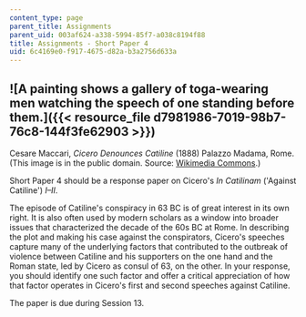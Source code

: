 ```yaml
---
content_type: page
parent_title: Assignments
parent_uid: 003af624-a338-5994-85f7-a038c8194f88
title: Assignments - Short Paper 4
uid: 6c4169e0-f917-4675-d82a-b3a2756d633a
---
```


![A painting shows a gallery of toga-wearing men watching the speech of one standing before them.]({{< resource_file d7981986-7019-98b7-76c8-144f3fe62903 >}})
--------------------------------------------------------------------------------------------------------------------------------------------------------------

Cesare Maccari, _Cicero Denounces Catiline_ (1888) Palazzo Madama, Rome.  
(This image is in the public domain. Source: [Wikimedia Commons](https://commons.wikimedia.org/wiki/File:Maccari-Cicero.jpg).)

Short Paper 4 should be a response paper on Cicero's _In Catilinam_ ('Against Catiline') _I–II_.

The episode of Catiline's conspiracy in 63 BC is of great interest in its own right. It is also often used by modern scholars as a window into broader issues that characterized the decade of the 60s BC at Rome. In describing the plot and making his case against the conspirators, Cicero's speeches capture many of the underlying factors that contributed to the outbreak of violence between Catiline and his supporters on the one hand and the Roman state, led by Cicero as consul of 63, on the other. In your response, you should identify one such factor and offer a critical appreciation of how that factor operates in Cicero's first and second speeches against Catiline.

The paper is due during Session 13.